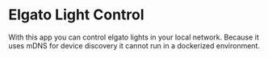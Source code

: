 # Elgato Light Control

With this app you can control elgato lights in your local network. Because it uses mDNS for device discovery it cannot run in a dockerized environment.
